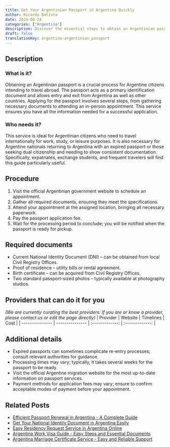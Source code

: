 ```yaml
---
title: Get Your Argentinian Passport in Argentina Quickly
author: Ricardo Batista
date: 2024-06-24
categories: ["Argentina"]
description: Discover the essential steps to obtain an Argentinian passport with ease. Follow our guide for a smooth application process.
draft: false
translationKey: argentina-argentinian_passport
---
```


## Description
### What is it?
Obtaining an Argentinian passport is a crucial process for Argentine citizens intending to travel abroad. The passport acts as a primary identification document and allows entry and exit from Argentina as well as other countries. Applying for the passport involves several steps, from gathering necessary documents to attending an in-person appointment. This service ensures you have all the information needed for a successful application.

### Who needs it?
This service is ideal for Argentinian citizens who need to travel internationally for work, study, or leisure purposes. It is also necessary for Argentine nationals returning to Argentina with an expired passport or those seeking dual citizenship and needing to show consistent documentation. Specifically, expatriates, exchange students, and frequent travelers will find this guide particularly useful.

## Procedure

1. Visit the official Argentinian government website to schedule an appointment.
2. Gather all required documents, ensuring they meet the specifications.
3. Attend your appointment at the assigned location, bringing all necessary paperwork.
4. Pay the passport application fee.
5. Wait for the processing period to conclude; you will be notified when the passport is ready for pickup.


## Required documents

- Current National Identity Document (DNI) – can be obtained from local Civil Registry Offices.
- Proof of residence – utility bills or rental agreement.
- Birth certificate – can be acquired from Civil Registry Offices.
- Two standard passport-sized photos – typically available at photography studios.


## Providers that can do it for you
_(We are currently curating the best providers. If you are or know a provider, please contact us or edit the page directly)_
| Provider        |     Website     |     Timelines    |       Cost      |
| --------------- | --------------- |  :-------------: | :-------------: |

## Additional details

- Expired passports can sometimes complicate re-entry processes; consult relevant authorities for guidance.
- Processing times may vary; typically, it takes several weeks for the passport to be ready.
- Visit the official Argentine migration website for the most up-to-date information on passport services.
- Payment methods for application fees may vary; ensure to confirm acceptable modes of payment before your appointment.

## Related Posts

- [Efficient Passport Renewal in Argentina - A Complete Guide](https://tramitit.com/english/guides/argentina/passport_renewal/)
- [Get Your National Identity Document in Argentina Easily](https://tramitit.com/english/guides/argentina/national_identity_document/)
- [Easy Residency Request Service in Argentina Online](https://tramitit.com/english/guides/argentina/residency_request/)
- [Argentina Work Visa Guide - Easy Steps and Essential Documents](https://tramitit.com/english/guides/argentina/work_visa_request/)
- [Argentina Marriage Certificate Service - Easy and Reliable Support](https://tramitit.com/english/guides/argentina/marriage_certificate/)